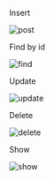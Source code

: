 Insert

![post](https://user-images.githubusercontent.com/116736363/233211886-c3bd1c38-1ca0-49aa-96aa-f59a21f4f792.png)

Find by id

![find](https://user-images.githubusercontent.com/116736363/233211725-9b49a410-021b-43de-813b-b37d6e8b8a64.png)

Update

![update](https://user-images.githubusercontent.com/116736363/233211705-50203455-d079-4113-997a-88288a2f1dca.png)

Delete

![delete](https://user-images.githubusercontent.com/116736363/233211779-0d5e7717-012e-44b1-a1d6-0da8f3adcaaf.png)

Show

![show](https://user-images.githubusercontent.com/116736363/233211831-f189d691-8ce8-45d9-8b2c-f8eb4b3c100c.png)
